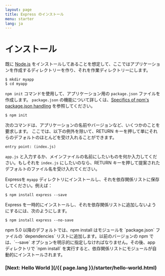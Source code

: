 ```yaml
---
layout: page
title: Express のインストール
menu: starter
lang: ja
---
```


# インストール

既に [Node.js](https://nodejs.org/) をインストールしてあることを想定して、ここではアプリケーションを作成するディレクトリーを作り、それを作業ディレクトリーにします。

```console
$ mkdir myapp
$ cd myapp
```

`npm init` コマンドを使用して、アプリケーション用の `package.json` ファイルを作成します。
`package.json` の機能について詳しくは、[Specifics of npm's package.json handling](https://docs.npmjs.com/files/package.json) を参照してください。

```console
$ npm init
```

次のコマンドは、アプリケーションの名前やバージョンなど、いくつかのことを要求します。
ここでは、以下の例外を除いて、RETURN キーを押して単にそれらのデフォルトのほとんどを受け入れることができます。

```console
entry point: (index.js)
```

`app.js` と入力するか、メインファイルの名前にしたいものを何か入力してください。もしそれを `index.js` にしたいのなら、RETURN キーを押して提案されたデフォルトのファイル名を受け入れてください。

Expressを `myapp` ディレクトリにインストールし、それを依存関係リストに保存してください。例えば：

```console
$ npm install express --save
```

Express を一時的にインストールし、それを依存関係リストに追加しないようにするには、次のようにします。

```console
$ npm install express --no-save
```

<div class="doc-box doc-info" markdown="1">
npm 5.0 以降のデフォルトでは、npm install はモジュールを `package.json` ファイルの `dependencies` リストに追加します。以前のバージョンの npm では、`--save` オプションを明示的に指定しなければなりません。その後、app ディレクトリで `npm install` を実行すると、依存関係リストにモジュールが自動的にインストールされます。
</div>

###  [Next: Hello World ](/{{ page.lang }}/starter/hello-world.html)
